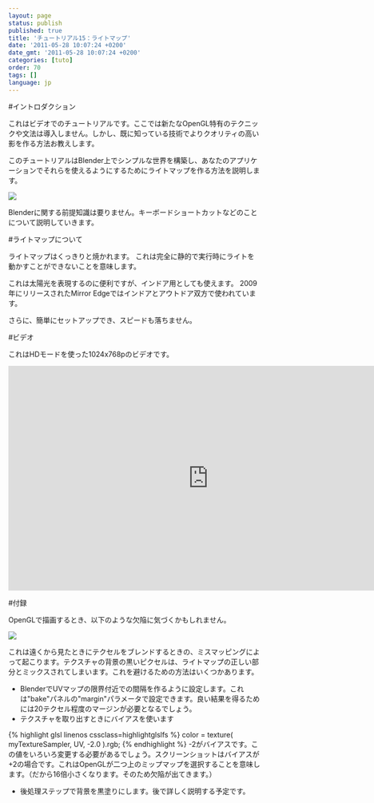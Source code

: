 ```yaml
---
layout: page
status: publish
published: true
title: 'チュートリアル15：ライトマップ'
date: '2011-05-28 10:07:24 +0200'
date_gmt: '2011-05-28 10:07:24 +0200'
categories: [tuto]
order: 70
tags: []
language: jp
---
```


#イントロダクション

これはビデオでのチュートリアルです。ここでは新たなOpenGL特有のテクニックや文法は導入しません。しかし、既に知っている技術でよりクオリティの高い影を作る方法お教えします。

このチュートリアルはBlender上でシンプルな世界を構築し、あなたのアプリケーションでそれらを使えるようにするためにライトマップを作る方法を説明します。

![]({{site.baseurl}}/assets/images/tuto-15-lightmaps/lighmappedroom.png)

Blenderに関する前提知識は要りません。キーボードショートカットなどのことについて説明していきます。

#ライトマップについて

ライトマップはくっきりと焼かれます。
これは完全に静的で実行時にライトを動かすことができないことを意味します。

これは太陽光を表現するのに便利ですが、インドア用としても使えます。
2009年にリリースされたMirror Edgeではインドアとアウトドア双方で使われています。

さらに、簡単にセットアップでき、スピードも落ちません。

#ビデオ

これはHDモードを使った1024x768pのビデオです。

<iframe src="http://player.vimeo.com/video/24359223?title=0&byline=0&portrait=0" frameborder="0" width="800" height="450"></iframe>

#付録

OpenGLで描画するとき、以下のような欠陥に気づくかもしれません。

![]({{site.baseurl}}/assets/images/tuto-15-lightmaps/positivebias.png)


これは遠くから見たときにテクセルをブレンドするときの、ミスマッピングによって起こります。テクスチャの背景の黒いピクセルは、ライトマップの正しい部分とミックスされてしまいます。これを避けるための方法はいくつかあります。

* BlenderでUVマップの限界付近での間隔を作るように設定します。これは"bake"パネルの"margin"パラメータで設定できます。良い結果を得るためには20テクセル程度のマージンが必要となるでしょう。
* テクスチャを取り出すときにバイアスを使います

{% highlight glsl linenos cssclass=highlightglslfs %}
color = texture( myTextureSampler, UV, -2.0 ).rgb;
{% endhighlight %}
-2がバイアスです。この値をいろいろ変更する必要があるでしょう。スクリーンショットはバイアスが+2の場合です。これはOpenGLが二つ上のミップマップを選択することを意味します。（だから16倍小さくなります。そのため欠陥が出てきます。）

* 後処理ステップで背景を黒塗りにします。後で詳しく説明する予定です。

